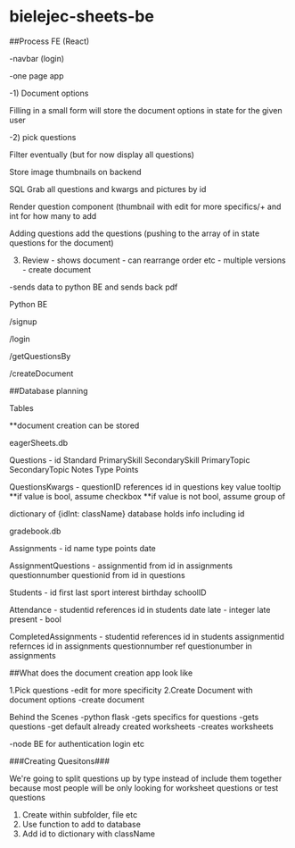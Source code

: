 # bielejec-sheets-be

##Process
FE (React)

-navbar (login)

-one page app

-1) Document options

Filling in a small form will store the document options in state for the given user

-2) pick questions

Filter eventually (but for now display all questions)

Store image thumbnails on backend

SQL Grab all questions and kwargs and pictures by id

Render question component (thumbnail with edit for more specifics/+ and int for how many to add

Adding questions add the questions (pushing to the array of in state questions for the document)

3. Review - shows document - can rearrange order etc - multiple versions - create document

-sends data to python BE and sends back pdf

Python BE

/signup

/login

/getQuestionsBy

/createDocument

##Database planning

Tables

\*\*document creation can be stored

eagerSheets.db

Questions -
id
Standard
PrimarySkill
SecondarySkill
PrimaryTopic
SecondaryTopic
Notes
Type
Points

QuestionsKwargs -
questionID references id in questions
key
value
tooltip
**if value is bool, assume checkbox
**if value is not bool, assume group of

dictionary of {idInt: className}
database holds info including id

gradebook.db

Assignments -
id
name
type
points
date

AssignmentQuestions -
assignmentid from id in assignments
questionnumber
questionid from id in questions

Students -
id
first
last
sport
interest
birthday
schoolID

Attendance -
studentid references id in students
date
late - integer late
present - bool

CompletedAssignments -
studentid references id in students
assignmentid refernces id in assignments
questionnumber ref questionumber in assignments

##What does the document creation app look like

1.Pick questions
-edit for more specificity
2.Create Document with document options
-create document

Behind the Scenes
-python flask
-gets specifics for questions
-gets questions
-get default already created worksheets
-creates worksheets

-node BE for authentication login etc

###Creating Quesitons###

We're going to split questions up by type instead of include them together because most people will be only looking for worksheet questions or test questions

1. Create within subfolder, file etc
2. Use function to add to database
3. Add id to dictionary with className
